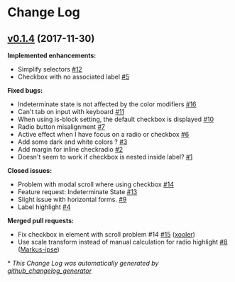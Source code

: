 # Change Log

## [v0.1.4](https://github.com/wikiki/bulma-checkradio/tree/v0.1.4) (2017-11-30)
**Implemented enhancements:**

- Simplify selectors [\#12](https://github.com/Wikiki/bulma-checkradio/issues/12)
- Checkbox with no associated label [\#5](https://github.com/Wikiki/bulma-checkradio/issues/5)

**Fixed bugs:**

- Indeterminate state is not affected by the color modifiers [\#16](https://github.com/Wikiki/bulma-checkradio/issues/16)
- Can't tab on input with keyboard [\#11](https://github.com/Wikiki/bulma-checkradio/issues/11)
- When using is-block setting, the default checkbox is displayed [\#10](https://github.com/Wikiki/bulma-checkradio/issues/10)
- Radio button misalignment [\#7](https://github.com/Wikiki/bulma-checkradio/issues/7)
- Active effect when I have focus on a radio or checkbox [\#6](https://github.com/Wikiki/bulma-checkradio/issues/6)
- Add some dark and white colors ? [\#3](https://github.com/Wikiki/bulma-checkradio/issues/3)
- Add margin for inline checkradio [\#2](https://github.com/Wikiki/bulma-checkradio/issues/2)
- Doesn't seem to work if checkbox is nested inside label? [\#1](https://github.com/Wikiki/bulma-checkradio/issues/1)

**Closed issues:**

- Problem with modal scroll where using checkbox [\#14](https://github.com/Wikiki/bulma-checkradio/issues/14)
- Feature request: Indeterminate State [\#13](https://github.com/Wikiki/bulma-checkradio/issues/13)
- Slight issue with horizontal forms. [\#9](https://github.com/Wikiki/bulma-checkradio/issues/9)
- Label highlight [\#4](https://github.com/Wikiki/bulma-checkradio/issues/4)

**Merged pull requests:**

- Fix checkbox in element with scroll problem \#14 [\#15](https://github.com/Wikiki/bulma-checkradio/pull/15) ([xooler](https://github.com/xooler))
- Use scale transform instead of manual calculation for radio highlight [\#8](https://github.com/Wikiki/bulma-checkradio/pull/8) ([Markus-ipse](https://github.com/Markus-ipse))



\* *This Change Log was automatically generated by [github_changelog_generator](https://github.com/skywinder/Github-Changelog-Generator)*